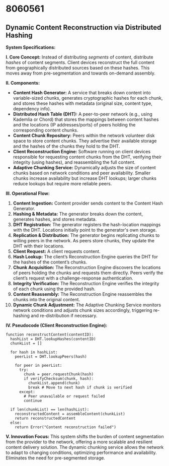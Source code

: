 # 8060561

## Dynamic Content Reconstruction via Distributed Hashing

**System Specifications:**

**I. Core Concept:** Instead of distributing *segments* of content, distribute *hashes* of content segments. Client devices reconstruct the full content from geographically distributed sources based on these hashes. This moves away from pre-segmentation and towards on-demand assembly.

**II. Components:**

*   **Content Hash Generator:** A service that breaks down content into variable-sized chunks, generates cryptographic hashes for each chunk, and stores these hashes with metadata (original size, content type, dependency info).
*   **Distributed Hash Table (DHT):**  A peer-to-peer network (e.g., using Kademlia or Chord) that stores the mappings between content hashes and the locations (IP addresses/ports) of peers holding the corresponding content chunks.
*   **Content Chunk Repository:** Peers within the network volunteer disk space to store content chunks. They advertise their available storage and the hashes of the chunks they hold to the DHT.
*   **Client Reconstruction Engine:** Software running on client devices responsible for requesting content chunks from the DHT, verifying their integrity (using hashes), and reassembling the full content.
*   **Adaptive Chunking Service:**  Dynamically adjusts the size of content chunks based on network conditions and peer availability.  Smaller chunks increase availability but increase DHT lookups; larger chunks reduce lookups but require more reliable peers.

**III. Operational Flow:**

1.  **Content Ingestion:** Content provider sends content to the Content Hash Generator.
2.  **Hashing & Metadata:** The generator breaks down the content, generates hashes, and stores metadata.
3.  **DHT Registration:** The generator registers the hash-location mappings with the DHT. Locations initially point to the generator's own storage.
4.  **Replication & Distribution:** The generator begins replicating chunks to willing peers in the network. As peers store chunks, they update the DHT with their locations.
5.  **Client Request:** A client requests content.
6.  **Hash Lookup:** The client’s Reconstruction Engine queries the DHT for the hashes of the content’s chunks.
7.  **Chunk Acquisition:**  The Reconstruction Engine discovers the locations of peers holding the chunks and requests them directly.  Peers verify the client’s request with a challenge-response authentication.
8.  **Integrity Verification:**  The Reconstruction Engine verifies the integrity of each chunk using the provided hash.
9.  **Content Reassembly:**  The Reconstruction Engine reassembles the chunks into the original content.
10. **Dynamic Chunk Adjustment:** The Adaptive Chunking Service monitors network conditions and adjusts chunk sizes accordingly, triggering re-hashing and re-distribution if necessary.

**IV. Pseudocode (Client Reconstruction Engine):**

```
function reconstructContent(contentID):
  hashList = DHT.lookupHashes(contentID)
  chunkList = []

  for hash in hashList:
    peerList = DHT.lookupPeers(hash)
    
    for peer in peerList:
      try:
        chunk = peer.requestChunk(hash)
        if verifyChecksum(chunk, hash):
          chunkList.append(chunk)
          break # Move to next hash if chunk is verified
      except:
        # Peer unavailable or request failed
        continue
        
  if len(chunkList) == len(hashList):
    reconstructedContent = assembleContent(chunkList)
    return reconstructedContent
  else:
    return Error("Content reconstruction failed")
```

**V. Innovation Focus:**  This system shifts the burden of content segmentation from the provider to the network, offering a more scalable and resilient content delivery solution. The dynamic chunking service allows the network to adapt to changing conditions, optimizing performance and availability.  Eliminates the need for pre-segmented storage.